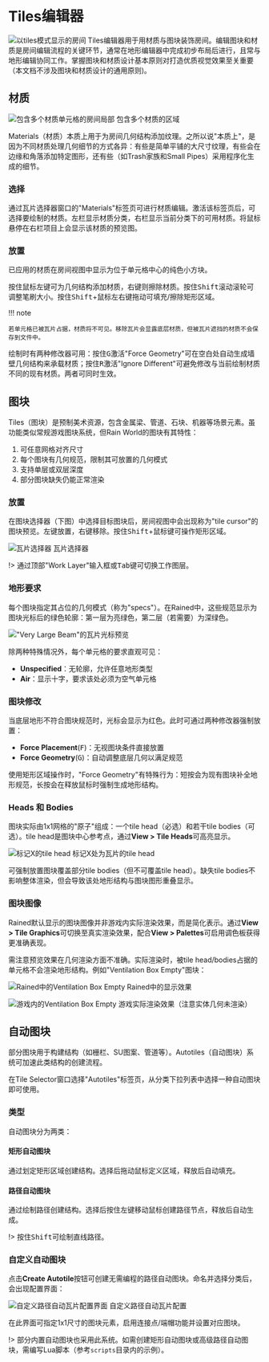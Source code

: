 # Tiles编辑器
![以tiles模式显示的房间](img//tile-editor.png)
Tiles编辑器用于用材质与图块装饰房间。编辑图块和材质是房间编辑流程的关键环节，通常在地形编辑器中完成初步布局后进行，且常与地形编辑协同工作。掌握图块和材质设计基本原则对打造优质视觉效果至关重要（本文档不涉及图块和材质设计的通用原则)。

## 材质

![包含多个材质单元格的房间局部](img/materials.png)
包含多个材质的区域

Materials（材质）本质上用于为房间几何结构添加纹理。之所以说"本质上"，是因为不同材质处理几何细节的方式各异：有些是简单平铺的大尺寸纹理，有些会在边缘和角落添加特定图形，还有些（如Trash家族和Small Pipes）采用程序化生成的细节。

### 选择
通过瓦片选择器窗口的"Materials"标签页可进行材质编辑。激活该标签页后，可选择要绘制的材质。左栏显示材质分类，右栏显示当前分类下的可用材质。将鼠标悬停在右栏项目上会显示该材质的预览图。

### 放置
已应用的材质在房间视图中显示为位于单元格中心的纯色小方块。

按住鼠标左键可为几何结构添加材质，右键则擦除材质。按住<kbd>Shift</kbd>滚动滚轮可调整笔刷大小。按住<kbd>Shift</kbd>+鼠标左右键拖动可填充/擦除矩形区域。

!!! note

    若单元格已被瓦片占据，材质将不可见。移除瓦片会显露底层材质，但被瓦片遮挡的材质不会保存到文件中。

绘制时有两种修改器可用：按住<kbd>G</kbd>激活"Force Geometry"可在空白处自动生成墙壁几何结构来承载材质；按住<kbd>R</kbd>激活"Ignore Different"可避免修改与当前绘制材质不同的现有材质。两者可同时生效。

## 图块
Tiles（图块）是预制美术资源，包含金属梁、管道、石块、机器等场景元素。虽功能类似常规游戏图块系统，但Rain World的图块有其特性：

1. 可任意网格对齐尺寸
2. 每个图块有几何规范，限制其可放置的几何模式
3. 支持单层或双层深度
4. 部分图块缺失仍能正常渲染

### 放置
在图块选择器（下图）中选择目标图块后，房间视图中会出现称为"tile cursor"的图块预览。左键放置，右键移除。按住<kbd>Shift</kbd>+鼠标键可操作矩形区域。

![瓦片选择器](img//tile-selector.png)
瓦片选择器

!> 通过顶部"Work Layer"输入框或<kbd>Tab</kbd>键可切换工作图层。

### 地形要求

每个图块指定其占位的几何模式（称为"specs"）。在Rained中，这些规范显示为图块光标后的绿色轮廓：第一层为亮绿色，第二层（若需要）为深绿色。

!["Very Large Beam"的瓦片光标预览](img//tile-cursor-white.png)

除两种特殊情况外，每个单元格的要求直观可见：
- **Unspecified**：无轮廓，允许任意地形类型
- **Air**：显示十字，要求该处必须为空气单元格

### 图块修改
当底层地形不符合图块规范时，光标会显示为红色。此时可通过两种修改器强制放置：
- **Force Placement**(<kbd>F</kbd>)：无视图块条件直接放置
- **Force Geometry**(<kbd>G</kbd>)：自动调整底层几何以满足规范

使用矩形区域操作时，"Force Geometry"有特殊行为：短按会为现有图块补全地形规范，长按会在释放鼠标时强制生成地形结构。

### Heads 和 Bodies
图块实际由1x1网格的"原子"组成：一个tile head（必选）和若干tile bodies（可选）。tile head是图块中心参考点，通过**View > Tile Heads**可高亮显示。


![标记X的tile head](img/tilehead.png)
标记X处为瓦片的tile head

可强制放置图块覆盖部分tile bodies（但不可覆盖tile head）。缺失tile bodies不影响整体渲染，但会导致该处地形结构与图块图形重叠显示。

### 图块图像
Rained默认显示的图块图像并非游戏内实际渲染效果，而是简化表示。通过**View > Tile Graphics**可切换至真实渲染效果，配合**View > Palettes**可启用调色板获得更准确表现。

需注意预览效果在几何渲染方面不准确。实际渲染时，被tile head/bodies占据的单元格不会渲染地形结构。例如"Ventilation Box Empty"图块：


![Rained中的Ventilation Box Empty](img//ventbox-empty-preview.png)
Rained中的显示效果


![游戏内的Ventilation Box Empty](img//ventbox-empty-render.png)
游戏实际渲染效果（注意实体几何未渲染）

## 自动图块
部分图块用于构建结构（如栅栏、SU图案、管道等）。Autotiles（自动图块）系统可加速此类结构的创建流程。

在Tile Selector窗口选择"Autotiles"标签页，从分类下拉列表中选择一种自动图块即可使用。

### 类型
自动图块分为两类：
#### 矩形自动图块
通过划定矩形区域创建结构。选择后拖动鼠标定义区域，释放后自动填充。

#### 路径自动图块
通过绘制路径创建结构。选择后按住左键移动鼠标创建路径节点，释放后自动生成。



!> 按住<kbd>Shift</kbd>可绘制直线路径。

### 自定义自动图块
点击**Create Autotile**按钮可创建无需编程的路径自动图块。命名并选择分类后，会出现配置界面：

![自定义路径自动瓦片配置界面](img/custom-path-autotile.png)
自定义路径自动瓦片配置

在此界面可指定1x1尺寸的图块元素，启用连接点/端帽功能并设置对应图块。

!> 部分内置自动图块也采用此系统。如需创建矩形自动图块或高级路径自动图块，需编写Lua脚本（参考`scripts`目录内的示例）。